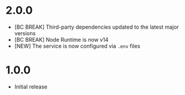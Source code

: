 # 2.0.0

* [BC BREAK] Third-party dependencies updated to the latest major versions
* [BC BREAK] Node Runtime is now v14
* [NEW] The service is now configured via `.env` files

# 1.0.0

* Initial release